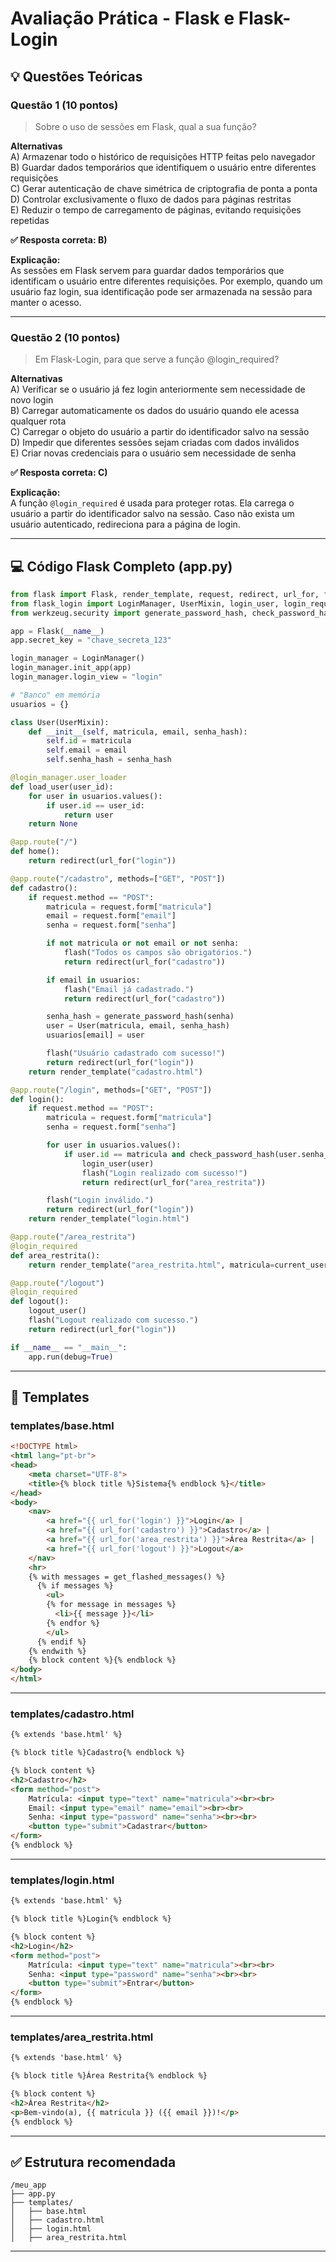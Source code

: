 
# Avaliação Prática - Flask e Flask-Login

## 💡 Questões Teóricas

### Questão 1 (10 pontos)

> Sobre o uso de sessões em Flask, qual a sua função?

**Alternativas**  
A) Armazenar todo o histórico de requisições HTTP feitas pelo navegador  
B) Guardar dados temporários que identifiquem o usuário entre diferentes requisições  
C) Gerar autenticação de chave simétrica de criptografia de ponta a ponta  
D) Controlar exclusivamente o fluxo de dados para páginas restritas  
E) Reduzir o tempo de carregamento de páginas, evitando requisições repetidas

**✅ Resposta correta: B)**

**Explicação:**  
As sessões em Flask servem para guardar dados temporários que identificam o usuário entre diferentes requisições. Por exemplo, quando um usuário faz login, sua identificação pode ser armazenada na sessão para manter o acesso.

---

### Questão 2 (10 pontos)

> Em Flask-Login, para que serve a função @login_required?

**Alternativas**  
A) Verificar se o usuário já fez login anteriormente sem necessidade de novo login  
B) Carregar automaticamente os dados do usuário quando ele acessa qualquer rota  
C) Carregar o objeto do usuário a partir do identificador salvo na sessão  
D) Impedir que diferentes sessões sejam criadas com dados inválidos  
E) Criar novas credenciais para o usuário sem necessidade de senha

**✅ Resposta correta: C)**

**Explicação:**  
A função `@login_required` é usada para proteger rotas. Ela carrega o usuário a partir do identificador salvo na sessão. Caso não exista um usuário autenticado, redireciona para a página de login.

---

## 💻 Código Flask Completo (app.py)

```python
from flask import Flask, render_template, request, redirect, url_for, flash
from flask_login import LoginManager, UserMixin, login_user, login_required, logout_user, current_user
from werkzeug.security import generate_password_hash, check_password_hash

app = Flask(__name__)
app.secret_key = "chave_secreta_123"

login_manager = LoginManager()
login_manager.init_app(app)
login_manager.login_view = "login"

# "Banco" em memória
usuarios = {}

class User(UserMixin):
    def __init__(self, matricula, email, senha_hash):
        self.id = matricula
        self.email = email
        self.senha_hash = senha_hash

@login_manager.user_loader
def load_user(user_id):
    for user in usuarios.values():
        if user.id == user_id:
            return user
    return None

@app.route("/")
def home():
    return redirect(url_for("login"))

@app.route("/cadastro", methods=["GET", "POST"])
def cadastro():
    if request.method == "POST":
        matricula = request.form["matricula"]
        email = request.form["email"]
        senha = request.form["senha"]

        if not matricula or not email or not senha:
            flash("Todos os campos são obrigatórios.")
            return redirect(url_for("cadastro"))

        if email in usuarios:
            flash("Email já cadastrado.")
            return redirect(url_for("cadastro"))

        senha_hash = generate_password_hash(senha)
        user = User(matricula, email, senha_hash)
        usuarios[email] = user

        flash("Usuário cadastrado com sucesso!")
        return redirect(url_for("login"))
    return render_template("cadastro.html")

@app.route("/login", methods=["GET", "POST"])
def login():
    if request.method == "POST":
        matricula = request.form["matricula"]
        senha = request.form["senha"]

        for user in usuarios.values():
            if user.id == matricula and check_password_hash(user.senha_hash, senha):
                login_user(user)
                flash("Login realizado com sucesso!")
                return redirect(url_for("area_restrita"))

        flash("Login inválido.")
        return redirect(url_for("login"))
    return render_template("login.html")

@app.route("/area_restrita")
@login_required
def area_restrita():
    return render_template("area_restrita.html", matricula=current_user.id, email=current_user.email)

@app.route("/logout")
@login_required
def logout():
    logout_user()
    flash("Logout realizado com sucesso.")
    return redirect(url_for("login"))

if __name__ == "__main__":
    app.run(debug=True)
```

---

## 📁 Templates

### templates/base.html

```html
<!DOCTYPE html>
<html lang="pt-br">
<head>
    <meta charset="UTF-8">
    <title>{% block title %}Sistema{% endblock %}</title>
</head>
<body>
    <nav>
        <a href="{{ url_for('login') }}">Login</a> |
        <a href="{{ url_for('cadastro') }}">Cadastro</a> |
        <a href="{{ url_for('area_restrita') }}">Área Restrita</a> |
        <a href="{{ url_for('logout') }}">Logout</a>
    </nav>
    <hr>
    {% with messages = get_flashed_messages() %}
      {% if messages %}
        <ul>
        {% for message in messages %}
          <li>{{ message }}</li>
        {% endfor %}
        </ul>
      {% endif %}
    {% endwith %}
    {% block content %}{% endblock %}
</body>
</html>
```

---

### templates/cadastro.html

```html
{% extends 'base.html' %}

{% block title %}Cadastro{% endblock %}

{% block content %}
<h2>Cadastro</h2>
<form method="post">
    Matrícula: <input type="text" name="matricula"><br><br>
    Email: <input type="email" name="email"><br><br>
    Senha: <input type="password" name="senha"><br><br>
    <button type="submit">Cadastrar</button>
</form>
{% endblock %}
```

---

### templates/login.html

```html
{% extends 'base.html' %}

{% block title %}Login{% endblock %}

{% block content %}
<h2>Login</h2>
<form method="post">
    Matrícula: <input type="text" name="matricula"><br><br>
    Senha: <input type="password" name="senha"><br><br>
    <button type="submit">Entrar</button>
</form>
{% endblock %}
```

---

### templates/area_restrita.html

```html
{% extends 'base.html' %}

{% block title %}Área Restrita{% endblock %}

{% block content %}
<h2>Área Restrita</h2>
<p>Bem-vindo(a), {{ matricula }} ({{ email }})!</p>
{% endblock %}
```

---

## ✅ Estrutura recomendada

```
/meu_app
├── app.py
├── templates/
│   ├── base.html
│   ├── cadastro.html
│   ├── login.html
│   ├── area_restrita.html
```

---
